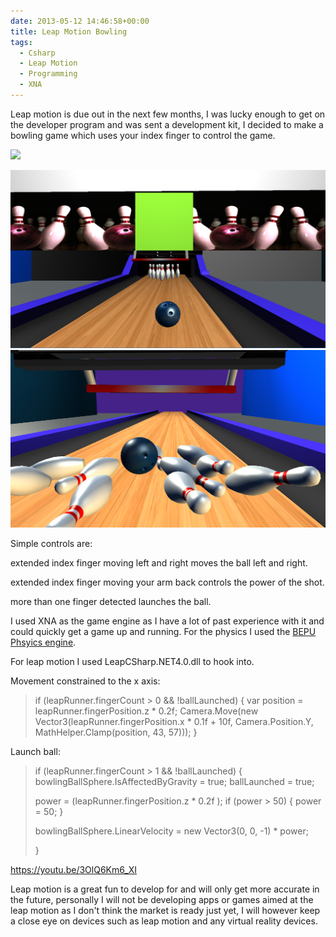 ```yaml
---
date: 2013-05-12 14:46:58+00:00
title: Leap Motion Bowling
tags:
  - Csharp
  - Leap Motion
  - Programming
  - XNA
---
```


Leap motion is due out in the next few months, I was lucky enough to get on the developer program and was sent a development kit, I decided to make a bowling game which uses your index finger to control the game.

![](https://images-na.ssl-images-amazon.com/images/I/713rS-8XOJL._SX1200_.jpg)

![Bowling1.PNG](/assets/images/2013/05/bowling1.png)![Bowling2.PNG](/assets/images/2013/05/bowling2.png)

Simple controls are:

extended index finger moving left and right moves the ball left and right.

extended index finger moving your arm back controls the power of the shot.

more than one finger detected launches the ball.

I used XNA as the game engine as I have a lot of past experience with it and could quickly get a game up and running. For the physics I used the [BEPU Phsyics engine](https://bepuphysics.codeplex.com/).

For leap motion I used LeapCSharp.NET4.0.dll to hook into.

Movement constrained to the x axis:

<blockquote>if (leapRunner.fingerCount > 0 && !ballLaunched)
{
var position = leapRunner.fingerPosition.z * 0.2f;
Camera.Move(new Vector3(leapRunner.fingerPosition.x * 0.1f + 10f, Camera.Position.Y, MathHelper.Clamp(position, 43, 57)));
}</blockquote>

Launch ball:

<blockquote>if (leapRunner.fingerCount > 1 && !ballLaunched)
{
bowlingBallSphere.IsAffectedByGravity = true;
ballLaunched = true;

power = (leapRunner.fingerPosition.z \* 0.2f );
if (power > 50)
{
power = 50;
}

bowlingBallSphere.LinearVelocity = new Vector3(0, 0, -1) \* power;

}</blockquote>

https://youtu.be/3OlQ6Km6_XI

Leap motion is a great fun to develop for and will only get more accurate in the future, personally I will not be developing apps or games aimed at the leap motion as I don't think the market is ready just yet, I will however keep a close eye on devices such as leap motion and any virtual reality devices.
